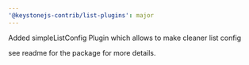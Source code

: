 ```yaml
---
'@keystonejs-contrib/list-plugins': major
---
```


Added simpleListConfig Plugin which allows to make cleaner list config

see readme for the package for more details.
